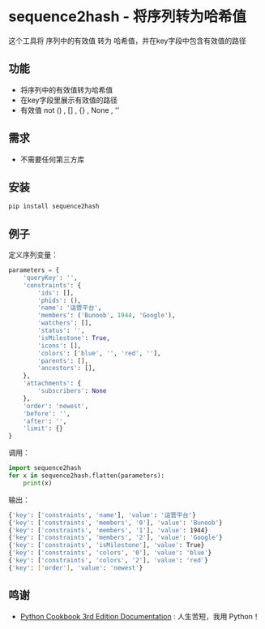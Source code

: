# sequence2hash - 将序列转为哈希值
这个工具将 序列中的有效值 转为 哈希值，并在key字段中包含有效值的路径

## 功能
- 将序列中的有效值转为哈希值
- 在key字段里展示有效值的路径
- 有效值 not () , [] , {} , None , ''

## 需求
- 不需要任何第三方库

## 安装
```Bash
pip install sequence2hash
```

## 例子
定义序列变量：
```Python
parameters = {
    'queryKey': '',
    'constraints': {
        'ids': [],
        'phids': (),
        'name': '运营平台',
        'members': ('Bunoob', 1944, 'Google'),
        'watchers': [],
        'status': '',
        'isMilestone': True,
        'icons': [],
        'colors': ['blue', '', 'red', ''],
        'parents': [],
        'ancestors': [],
    },
    'attachments': {
        'subscribers': None
    },
    'order': 'newest',
    'before': '',
    'after': '',
    'limit': {}
}
```
调用：
```Python
import sequence2hash
for x in sequence2hash.flatten(parameters):
    print(x)
```
输出：
```Bash
{'key': ['constraints', 'name'], 'value': '运营平台'}
{'key': ['constraints', 'members', '0'], 'value': 'Bunoob'}
{'key': ['constraints', 'members', '1'], 'value': 1944}
{'key': ['constraints', 'members', '2'], 'value': 'Google'}
{'key': ['constraints', 'isMilestone'], 'value': True}
{'key': ['constraints', 'colors', '0'], 'value': 'blue'}
{'key': ['constraints', 'colors', '2'], 'value': 'red'}
{'key': ['order'], 'value': 'newest'}
```

## 鸣谢
- [Python Cookbook 3rd Edition Documentation](http://python3-cookbook.readthedocs.io/zh_CN/latest/) : 人生苦短，我用 Python！
